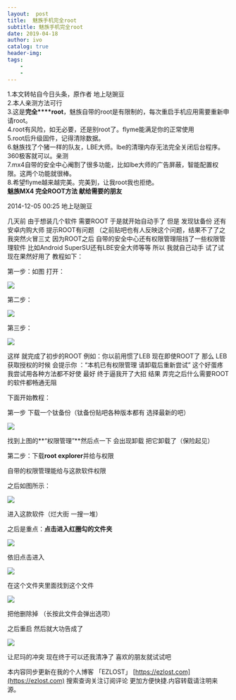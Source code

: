 ```yaml
---
layout:  post
title:  魅族手机完全root
subtitle: 魅族手机完全root 
date: 2019-04-18
author: ivo
catalog: true
header-img:
tags:
    - 
    - 
---
```

1.本文转帖自今日头条，原作者 地上哒豌豆  
2.本人亲测方法可行  
3.这是**完全****root**，魅族自带的root是有限制的，每次重启手机应用需要重新申请root。  
4.root有风险，如无必要，还是别root了。flyme能满足你的正常使用  
5.root后升级固件，记得清除数据。  
6.魅族找了个猪一样的队友，LBE大师。lbe的清理内存无法完全关闭后台程序。360极客就可以。亲测  
7.mx4自带的安全中心阉割了很多功能，比如lbe大师的广告屏蔽，智能配置权限。这两个功能就很棒。  
8.希望flyme越来越完美。完美到，让我root我也拒绝。  
**魅族MX4 完全ROOT方法 献给需要的朋友**

2014-12-05 00:25 地上哒豌豆

几天前 由于想装几个软件 需要ROOT 于是就开始自动手了 但是 发现钛备份 还有安卓内购大师 提示ROOT有问题 （之前贴吧也有人反映这个问题，结果不了了之 我突然火冒三丈 因为ROOT之后 自带的安全中心还有权限管理阻挡了一些权限管理软件 比如Android SuperSU还有LBE安全大师等等 所以 我就自己动手 试了试 现在果然好用了 教程如下：

第一步：如图 打开：

![](http://p1.pstatp.com/large/1647/4908613875)

第二步：

![](http://p1.pstatp.com/large/1640/6986441520)

第三步：

![](http://p2.pstatp.com/large/1640/6986609059)

这样 就完成了初步的ROOT 例如：你以前用惯了LEB 现在即使ROOT了 那么 LEB获取授权的时候 会提示你 ：“本机已有权限管理 请卸载后重新尝试” 这个好蛋疼 我尝试用各种方法都不好使 最好 终于逼我开了大招 结果 弄完之后什么需要ROOT的软件都畅通无阻

下面开始教程：

第一步 下载一个钛备份（钛备份贴吧各种版本都有 选择最新的吧）

![](http://p2.pstatp.com/large/1642/5958970594)

找到上图的**“权限管理”**然后点一下 会出现卸载 把它卸载了（保险起见）

第二步：下载**root explorer**并给与权限

自带的权限管理能给与这款软件权限

之后如图所示：

![](http://p2.pstatp.com/large/1646/5316554143)

进入这款软件（烂大街 一搜一堆）

之后是重点：**点击进入红圈勾的文件夹**

![](http://p2.pstatp.com/large/1645/5161996072)

依旧点击进入

![](http://p2.pstatp.com/large/1640/6986849364)

在这个文件夹里面找到这个文件

![](http://p1.pstatp.com/large/1646/5316420789)

把他删除掉 （长按此文件会弹出选项）

之后重启 然后就大功告成了

![](http://p2.pstatp.com/large/1645/5164191828)

让尼玛的冲突 现在终于可以还我清净了 喜欢的朋友就试试吧



本内容同步更新在我的个人博客 「EZLOST」 [https://ezlost.com](https://ezlost.com)  搜索查询关注订阅评论 更加方便快捷.内容转载请注明来源。
